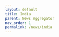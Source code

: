 ```yaml
---
layout: default
title: India
parent: News Aggregator
nav_order: 1
permalink: /news/india
---
```

<p hidden id='rss'>https://api.rss2json.com/v1/api.json?rss_url=https%3A%2F%2Fwww.thehindu.com%2Fnews%2Fnational%2Ffeeder%2Fdefault.rss&api_key=las7r0ihpwfyywczebj7gcgcqhqa0sxfzs7rweg9&order_by=pubDate&order_dir=desc&count=20</p>
<script type="text/javascript" src="{{ '/assets/js/rss_reader_hindu.js' | absolute_url }}"></script>
<div class="news-story"></div>
